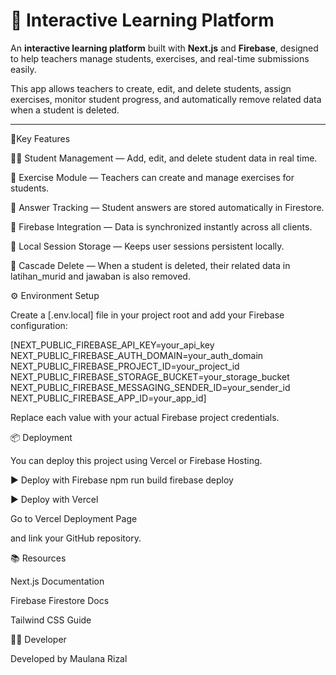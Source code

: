 # 📘 Interactive Learning Platform

An **interactive learning platform** built with **Next.js** and **Firebase**, designed to help teachers manage students, exercises, and real-time submissions easily.

This app allows teachers to create, edit, and delete students, assign exercises, monitor student progress, and automatically remove related data when a student is deleted.

---
🧩Key Features

👩‍🏫 Student Management — Add, edit, and delete student data in real time.

🧠 Exercise Module — Teachers can create and manage exercises for students.

💬 Answer Tracking — Student answers are stored automatically in Firestore.

🔁 Firebase Integration — Data is synchronized instantly across all clients.

💾 Local Session Storage — Keeps user sessions persistent locally.

🧹 Cascade Delete — When a student is deleted, their related data in latihan_murid and jawaban is also removed.

⚙️ Environment Setup

Create a [.env.local] file in your project root and add your Firebase configuration:

[NEXT_PUBLIC_FIREBASE_API_KEY=your_api_key
NEXT_PUBLIC_FIREBASE_AUTH_DOMAIN=your_auth_domain
NEXT_PUBLIC_FIREBASE_PROJECT_ID=your_project_id
NEXT_PUBLIC_FIREBASE_STORAGE_BUCKET=your_storage_bucket
NEXT_PUBLIC_FIREBASE_MESSAGING_SENDER_ID=your_sender_id
NEXT_PUBLIC_FIREBASE_APP_ID=your_app_id]


Replace each value with your actual Firebase project credentials.

📦 Deployment

You can deploy this project using Vercel or Firebase Hosting.

▶️ Deploy with Firebase
npm run build
firebase deploy

▶️ Deploy with Vercel

Go to Vercel Deployment Page

and link your GitHub repository.

📚 Resources

Next.js Documentation

Firebase Firestore Docs

Tailwind CSS Guide

👨‍💻 Developer

Developed by Maulana Rizal
